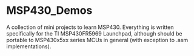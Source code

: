 # MSP430_Demos

A collection of mini projects to learn MSP430. Everything is written specifically for the TI MSP430FR5969 Launchpad, although should be portable to MSP430x5xx series MCUs in general (with exception to .asm implementations).